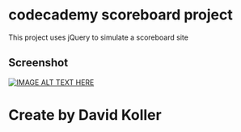 codecademy scoreboard project
=================================

This project uses jQuery to simulate a scoreboard site

## Screenshot
[![IMAGE ALT TEXT HERE](https://github.com/kolldavi/codeacadamyblob/master/Move/ScreenShotMove.png?raw=true)](http://www.dkoller.com/codeacadamy/Move/index.html)



Create by David Koller
=======================
